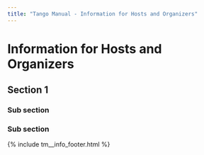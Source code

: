 ```yaml
---
title: "Tango Manual - Information for Hosts and Organizers"
---
```


# Information for Hosts and Organizers


## Section 1

### Sub section

### Sub section


{% include tm__info_footer.html %}
